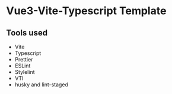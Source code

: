 # Vue3-Vite-Typescript Template

## Tools used

- Vite
- Typescript
- Prettier
- ESLint
- Stylelint
- VTI
- husky and lint-staged
